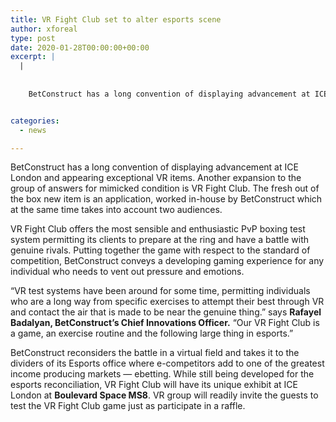 ```yaml
---
title: VR Fight Club set to alter esports scene
author: xforeal 
type: post
date: 2020-01-28T00:00:00+00:00
excerpt: |
  |
     
    
    BetConstruct has a long convention of displaying advancement at ICE London and appearing exceptional VR products


categories:
  - news

---
```

BetConstruct has a long convention of displaying advancement at ICE London and appearing exceptional VR items. Another expansion to the group of answers for mimicked condition is VR Fight Club. The fresh out of the box new item is an application, worked in-house by BetConstruct which at the same time takes into account two audiences.&nbsp;

VR Fight Club offers the most sensible and enthusiastic PvP boxing test system permitting its clients to prepare at the ring and have a battle with genuine rivals. Putting together the game with respect to the standard of competition, BetConstruct conveys a developing gaming experience for any individual who needs to vent out pressure and emotions.&nbsp;

&ldquo;VR test systems have been around for some time, permitting individuals who are a long way from specific exercises to attempt their best through VR and contact the air that is made to be near the genuine thing.&rdquo; says **Rafayel Badalyan, BetConstruct&rsquo;s Chief Innovations Officer.** &ldquo;Our VR Fight Club is a game, an exercise routine and the following large thing in esports.&rdquo;

BetConstruct reconsiders the battle in a virtual field and takes it to the dividers of its Esports office where e-competitors add to one of the greatest income producing markets &#8212; ebetting. While still being developed for the esports reconciliation, VR Fight Club will have its unique exhibit at ICE London at **Boulevard Space MS8**. VR group will readily invite the guests to test the VR Fight Club game just as participate in a raffle.